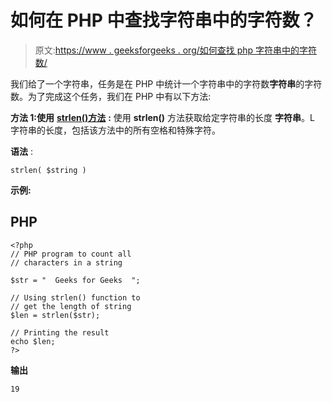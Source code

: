 # 如何在 PHP 中查找字符串中的字符数？

> 原文:[https://www . geeksforgeeks . org/如何查找 php 字符串中的字符数/](https://www.geeksforgeeks.org/how-to-find-number-of-characters-in-a-string-in-php/)

我们给了一个字符串，任务是在 PHP 中统计一个字符串中的字符数**字符串**的字符数。为了完成这个任务，我们在 PHP 中有以下方法:

**方法 1:使用** [**strlen()方法**](https://www.geeksforgeeks.org/php-strlen-function/) **:** 使用 **strlen()** 方法获取给定字符串的长度 **字符串**。L 字符串的长度，包括该方法中的所有空格和特殊字符。

**语法** :

```
strlen( $string )

```

**示例:**

## PHP

```
<?php
// PHP program to count all
// characters in a string 

$str = "  Geeks for Geeks  "; 

// Using strlen() function to
// get the length of string
$len = strlen($str);

// Printing the result
echo $len; 
?>
```

**输出**

```
19
```